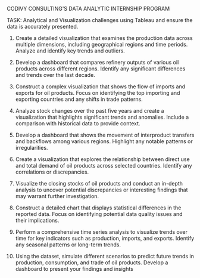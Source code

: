 CODIVY CONSULTING'S DATA ANALYTIC INTERNSHIP PROGRAM

TASK: Analytical and Visualization challenges using Tableau and ensure the data is accurately presented.

1. Create a detailed visualization that examines the production data across multiple dimensions,
   including geographical regions and time periods. Analyze and identify key trends and outliers.

2. Develop a dashboard that compares refinery outputs of various oil products across different regions.
   Identify any significant differences and trends over the last decade.

3. Construct a complex visualization that shows the flow of imports and exports for oil products.
   Focus on identifying the top importing and exporting countries and any shifts in trade patterns.

4. Analyze stock changes over the past five years and create a visualization that highlights significant trends and anomalies.
   Include a comparison with historical data to provide context.

5. Develop a dashboard that shows the movement of interproduct transfers and backflows among various regions.
   Highlight any notable patterns or irregularities.

6. Create a visualization that explores the relationship between direct use and total demand of oil products across selected countries.
   Identify any correlations or discrepancies.

7. Visualize the closing stocks of oil products and conduct an in-depth analysis to uncover potential discrepancies or
   interesting findings that may warrant further investigation.

8. Construct a detailed chart that displays statistical differences in the reported data.
   Focus on identifying potential data quality issues and their implications.

9. Perform a comprehensive time series analysis to visualize trends over time for key indicators such as production,
   imports, and exports. Identify any seasonal patterns or long-term trends.

10. Using the dataset, simulate different scenarios to predict future trends in production, consumption, and trade of oil products.
    Develop a dashboard to present your findings and insights

